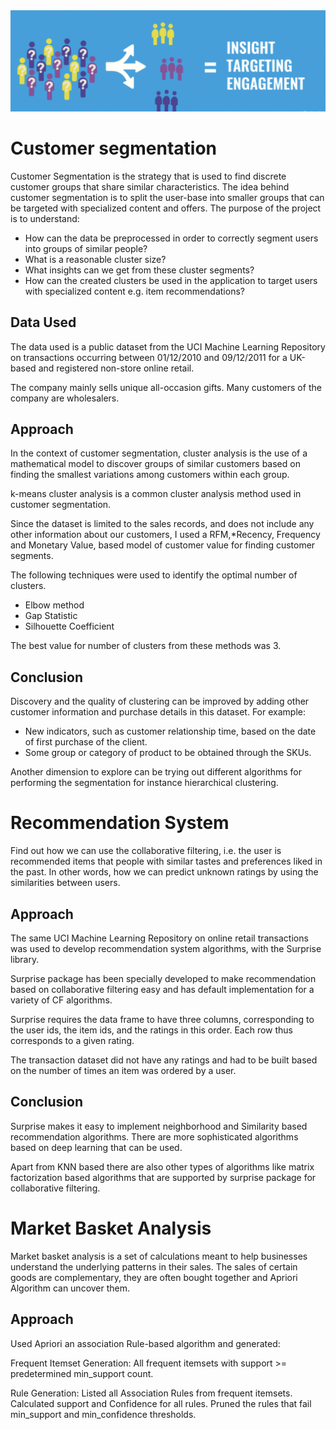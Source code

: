 <img width="1000" alt="Screen Shot 2021-06-06 at 5 58 09 PM" src=https://github.com/balaji-2021/Capstone3/blob/main/images/Screen%20Shot%202021-08-24%20at%207.00.36%20PM.png>

# Customer segmentation

Customer Segmentation is the strategy that is used to find discrete customer groups that share similar characteristics. The idea behind customer segmentation is to split the user-base into smaller groups that can be targeted with specialized content and offers.
The purpose of the project is to understand:
* How can the data be preprocessed in order to correctly segment users into groups of similar people?
* What is a reasonable cluster size?
* What insights can we get from these cluster segments?
* How can the created clusters be used in the application to target users with specialized content e.g. item recommendations? 

## Data Used

The data used is a public dataset from the UCI Machine Learning Repository on transactions occurring between 01/12/2010 and 09/12/2011 for a UK-based and registered non-store online retail. 

The company mainly sells unique all-occasion gifts. Many customers of the company are wholesalers.

## Approach

In the context of customer segmentation, cluster analysis is the use of a mathematical model to discover groups of similar customers based on finding the smallest variations among customers within each group.

k-means cluster analysis is a common cluster analysis method used in customer segmentation.

Since the dataset is limited to the sales records, and does not include any other information about our customers, I used a RFM,*Recency, Frequency and Monetary Value, based model of customer value for finding customer segments.

The following techniques were used to identify the optimal number of clusters.
* Elbow method
* Gap Statistic
* Silhouette Coefficient

The best value for number of clusters from these methods was 3.


## Conclusion

Discovery and the quality of clustering can be improved by adding other customer information and purchase details in this dataset.
For example:
* New indicators, such as customer relationship time, based on the date of first purchase of the client.
* Some group or category of product to be obtained through the SKUs.

Another dimension to explore can be trying out different algorithms for performing the segmentation for instance hierarchical clustering.

# Recommendation System

Find out how we can use the collaborative filtering, i.e. the user is recommended items that people with similar tastes and preferences liked in the past. In other words, how we can predict unknown ratings by using the similarities between users.

## Approach

The same UCI Machine Learning Repository on online retail transactions was used to develop recommendation system algorithms, with the Surprise library. 

Surprise package has been specially developed to make recommendation based on collaborative filtering easy and has default implementation for a variety of CF algorithms.

Surprise requires the data frame to  have three columns, corresponding to the user ids, the item ids, and the ratings in this order. Each row thus corresponds to a given rating.

The transaction dataset did  not have any ratings and had to be built based on the number of times an item was ordered by a user.

## Conclusion

Surprise makes it easy to implement neighborhood and Similarity based recommendation algorithms. There are more sophisticated algorithms based on deep learning that can be used.

Apart from KNN based there are also other types of algorithms like matrix factorization based algorithms that are supported by surprise package for collaborative filtering.

# Market Basket Analysis

Market basket analysis is a set of calculations meant to help businesses understand the underlying patterns in their sales. 
The sales of certain goods are complementary, they are often bought together and Apriori Algorithm can uncover them. 


## Approach

Used Apriori an association Rule-based algorithm and generated:

Frequent Itemset Generation: All frequent itemsets with support >= predetermined min_support count.

Rule Generation: Listed all Association Rules from frequent itemsets. Calculated support and Confidence for all rules. Pruned the rules that fail min_support and min_confidence thresholds.









